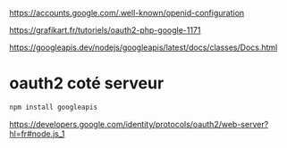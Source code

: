 https://accounts.google.com/.well-known/openid-configuration

https://grafikart.fr/tutoriels/oauth2-php-google-1171

https://googleapis.dev/nodejs/googleapis/latest/docs/classes/Docs.html

# oauth2 coté serveur

```js
npm install googleapis
```

https://developers.google.com/identity/protocols/oauth2/web-server?hl=fr#node.js_1